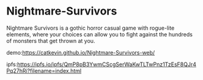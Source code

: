 # Nightmare-Survivors
Nightmare Survivors is a gothic horror casual game with rogue-lite elements, where your choices can allow you to fight against the hundreds of monsters that get thrown at you.

demo:https://catkevin.github.io/Nightmare-Survivors-web/

ipfs:https://ipfs.io/ipfs/QmP8pB3YwmCScgSerWaKwTLTwPnz1TzEsF8QJr4Pq27hRi?filename=index.html

